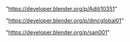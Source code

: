 "https://developer.blender.org/p/Aditi10351"

"https://developer.blender.org/p/dmcglobal01"

"https://developer.blender.org/p/san001"

 
